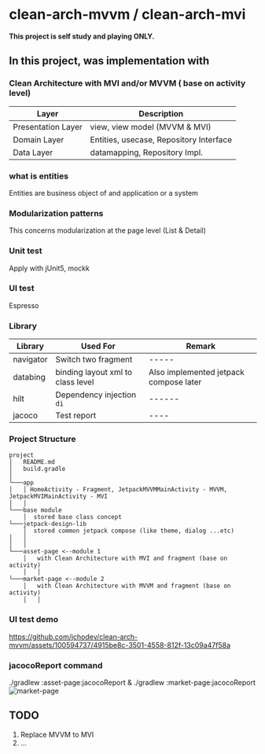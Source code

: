 # clean-arch-mvvm / clean-arch-mvi  

**This project is self study and playing ONLY.**


## In this project, was implementation with

### Clean Architecture with MVI and/or MVVM ( base on activity level) 


| Layer | Description |
|----- | ------ |
| Presentation Layer | view, view model (MVVM & MVI)  |
| Domain Layer | Entities, usecase, Repository Interface |
| Data Layer | datamapping, Repository Impl.  |

### what is entities
Entities are business object of and application or a system

### Modularization patterns

This concerns modularization at the page level (List & Detail) 


### Unit test

Apply with jUnit5, mockk


### UI test

Espresso


### Library

| Library | Used For | Remark |
|----- | ------ | ------ |
| navigator | Switch two fragment  | ----- |
| databing | binding layout xml to class level | Also implemented jetpack compose later |
| hilt | Dependency injection `di`  | ------ |
| jacoco | Test report| ----|


### Project Structure

```
project
│   README.md
│   build.gradle    
│
└───app
│   │ HomeActivity - Fragment, JetpackMVVMMainActivity - MVVM, JetpackMVIMainActivity - MVI
│   │
└───base module
    │  stored base class concept
└───jetpack-design-lib
    │  stored common jetpack compose (like theme, dialog ...etc)
│   │
│   │        
└───asset-page <--module 1
    │   with Clean Architecture with MVI and fragment (base on activity)
    │   │
└───market-page <--module 2
    │   with Clean Architecture with MVVM and fragment (base on activity)
    │   │    
```


### UI test demo
https://github.com/jchodev/clean-arch-mvvm/assets/100594737/4915be8c-3501-4558-812f-13c09a47f58a

### jacocoReport command
./gradlew :asset-page:jacocoReport &  ./gradlew :market-page:jacocoReport  
![market-page](https://github.com/jchodev/clean-arch-mvvm/assets/100594737/51a8ca98-39f7-4a46-bc82-70bf070c0091)



## TODO
1. Replace MVVM to MVI
2. ...

